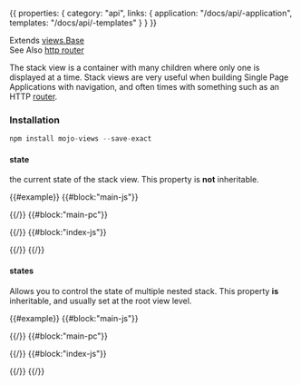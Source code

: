 {{
  properties: {
    category: "api",
    links: {
      application: "/docs/api/-application",
      templates: "/docs/api/-templates"
    }
  }
}}

Extends [views.Base](/docs/api/-viewsbase) <br />
See Also [http router](/docs/api/-router) <br />

The stack view is a container with many children where only one is displayed at a time.
Stack views are very useful when building Single Page Applications with navigation,
and often times with something such as an HTTP [router](/docs/api/-router).

### Installation

```javascript
npm install mojo-views --save-exact
```

#### state

the current state of the stack view. This property is **not** inheritable.

{{#example}}
{{#block:"main-js"}}
<!--
var views = require("mojo-views");

var HomeView = views.Base.extend({
  paper: "Home view"
});

var ContactView = views.Base.extend({
  paper: "Contact view"
});

var PagesView = views.Stack.extend({
  state: "home",
  children: {
    home: HomeView,
    contact: ContactView
  }
});

module.exports = views.Base.extend({
  paper: require("./main.pc"),
  children: {
    pages: PagesView
  }
});

-->
{{/}}
{{#block:"main-pc"}}
<!--
<a href="#" data-bind="{{ onClick: children.pages.state = 'home' }}">home</a>
<a href="#" data-bind="{{ onClick: children.pages.state = 'contact' }}">contact</a> <br />

{{ html: children.pages }}
-->
{{/}}
{{#block:"index-js"}}
<!--
var Application = require("mojo-application");
views           = require("mojo-views"),
paperclip       = require("mojo-paperclip@0.6.3");

var app = new Application();
app.use(views, paperclip);

app.views.register("main", require("./main"));

preview.element.appendChild(app.views.create("main").render());
-->
{{/}}
{{/}}


#### states

Allows you to control the state of multiple nested stack. This property **is** inheritable, and usually set at the root
view level.

{{#example}}
{{#block:"main-js"}}
<!--
var views = require("mojo-views");

var HomeView = views.Base.extend({
  paper: "Home view"
});

var ContactSubView1 = views.Base.extend({
  paper: "Contact subview 1"
});

var ContactSubView2 = views.Base.extend({
  paper: "Contact subview 2"
});

var ContactView = views.Stack.extend({
  children: {
    subview1: ContactSubView1,
    subview2: ContactSubView2
  }
});

var PagesView = views.Stack.extend({
  children: {
    home: HomeView,
    contact: ContactView
  }
});

module.exports = views.Base.extend({
  paper: require("./main.pc"),
  bindings: {
    "application.states": "states"
  },
  children: {
    pages: PagesView
  }
});

-->
{{/}}
{{#block:"main-pc"}}
<!--
<a href="#" data-bind="{{ onClick: application.states = { pages: 'home' } }}">home</a>
<a href="#" data-bind="{{ onClick: application.states = { pages: 'contact', contact: 'subview1' } }}">contact subview 1</a>
<a href="#" data-bind="{{ onClick: application.states = { pages: 'contact', contact: 'subview2' } }}">contact subview 2</a> <br />

{{ html: children.pages }}
-->
{{/}}
{{#block:"index-js"}}
<!--
var Application = require("mojo-application");
views           = require("mojo-views"),
paperclip       = require("mojo-paperclip@0.6.3");

var app = new Application({
  states: {
    pages: "contact",
    contact: "subview1"
  }
});
app.use(views, paperclip);

app.views.register("main", require("./main"));

preview.element.appendChild(app.views.create("main").render());
-->
{{/}}
{{/}}
